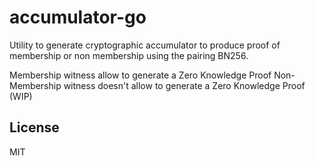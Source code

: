 # accumulator-go

Utility to generate cryptographic accumulator to produce proof of membership or non membership using the pairing
BN256. 

Membership witness allow to generate a Zero Knowledge Proof
Non-Membership witness doesn't allow to generate a Zero Knowledge Proof (WIP)


## License

MIT